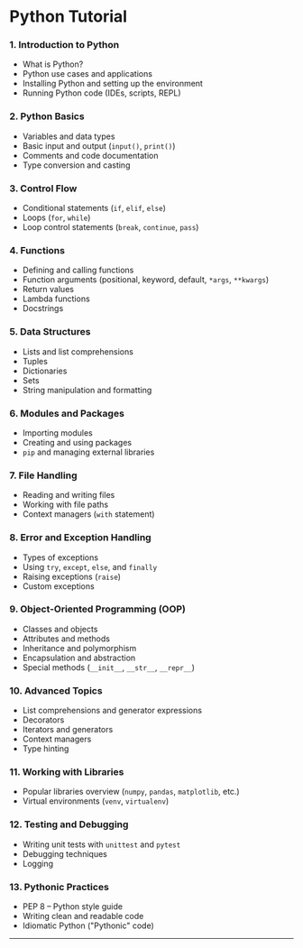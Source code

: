 # Python Tutorial

### **1. Introduction to Python**  
- What is Python?  
- Python use cases and applications  
- Installing Python and setting up the environment  
- Running Python code (IDEs, scripts, REPL)  

### **2. Python Basics**  
- Variables and data types  
- Basic input and output (`input()`, `print()`)  
- Comments and code documentation  
- Type conversion and casting  

### **3. Control Flow**  
- Conditional statements (`if`, `elif`, `else`)  
- Loops (`for`, `while`)  
- Loop control statements (`break`, `continue`, `pass`)  

### **4. Functions**  
- Defining and calling functions  
- Function arguments (positional, keyword, default, `*args`, `**kwargs`)  
- Return values  
- Lambda functions  
- Docstrings  

### **5. Data Structures**  
- Lists and list comprehensions  
- Tuples  
- Dictionaries  
- Sets  
- String manipulation and formatting  

### **6. Modules and Packages**  
- Importing modules  
- Creating and using packages  
- `pip` and managing external libraries  

### **7. File Handling**  
- Reading and writing files  
- Working with file paths  
- Context managers (`with` statement)  

### **8. Error and Exception Handling**  
- Types of exceptions  
- Using `try`, `except`, `else`, and `finally`  
- Raising exceptions (`raise`)  
- Custom exceptions  

### **9. Object-Oriented Programming (OOP)**  
- Classes and objects  
- Attributes and methods  
- Inheritance and polymorphism  
- Encapsulation and abstraction  
- Special methods (`__init__`, `__str__`, `__repr__`)  

### **10. Advanced Topics**  
- List comprehensions and generator expressions  
- Decorators  
- Iterators and generators  
- Context managers  
- Type hinting  

### **11. Working with Libraries**  
- Popular libraries overview (`numpy`, `pandas`, `matplotlib`, etc.)  
- Virtual environments (`venv`, `virtualenv`)  

### **12. Testing and Debugging**  
- Writing unit tests with `unittest` and `pytest`  
- Debugging techniques  
- Logging  

### **13. Pythonic Practices**  
- PEP 8 – Python style guide  
- Writing clean and readable code  
- Idiomatic Python ("Pythonic" code)  

---
